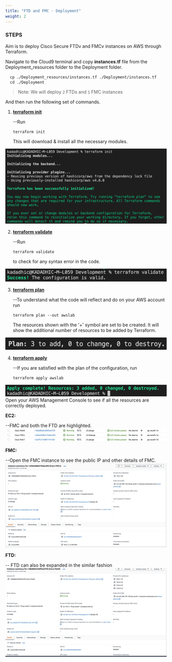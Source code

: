 ```yaml
---
title: "FTD and FMC - Deployment"
weight: 2
---
```


### STEPS
Aim is to deploy Cisco Secure FTDv and FMCv instances on AWS through Terraform. 

Navigate to the Cloud9 terminal and copy **instances.tf** file from the Deployment_resources folder to the Deployment folder.

```console
  cp ./Deployment_resources/instances.tf ./Deployment/instances.tf
  cd ./Deployment
``` 

>Note: We will deploy ```2``` FTDs and ```1``` FMC instances

And then run the following set of commands.

1. **<ins>terraform init</ins>**

   --Run 
   ```console 
   terraform init
   ``` 
   This will download & install all the necessary modules. 

![init_fw](/static/images/deploy_ftd_fmc/INIT_FW.png)

2. **<ins>terraform validate**</ins>

    --Run 
    ```console
    terraform validate
    ``` 
    to check for any syntax error in the code.

![validate_fw](/static/images/deploy_ftd_fmc/VALIDATE_FW.png)

3. **<ins>terraform plan**</ins>

    --To understand what the code will reflect and do on your AWS account run 
    ```console
    terraform plan --out awslab
    ```
    The resources shown with the '+' symbol are set to be created. It will show the additional number of resources to be added by Terraform.

![plan_fw](/static/images/deploy_ftd_fmc/PLAN_FW.png)

4. **<ins>terraform apply**</ins>

    --If you are satisfied with the plan of the configuration, run 
    ```console
    terraform apply awslab
    ```
    
![apply_fw](/static/images/deploy_ftd_fmc/APPLY_FW.png)
Open your AWS Management Console to see if all the resources are correctly deployed. 

**EC2:**

--FMC and both the FTD are highlighted. 
![instances](/static/images/deploy_ftd_fmc/INSTANCE_FTD_FMC.png)

**FMC:** 

--Open the FMC instance to see the public IP and other details of FMC.
![fmc](/static/images/deploy_ftd_fmc/fmc_detail.jpeg)

**FTD:**

-- FTD can also be expanded in the similar fashion
![ftd](/static/images/deploy_ftd_fmc/ftd_detail.jpeg)



